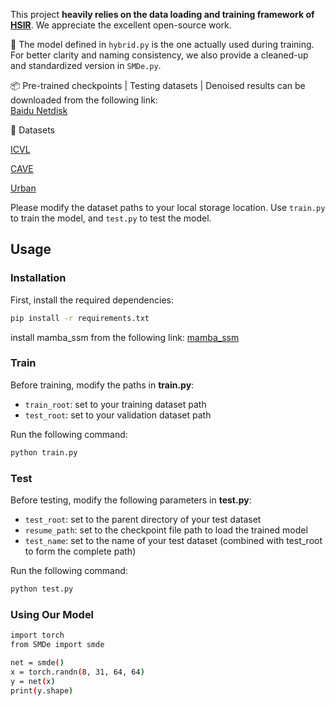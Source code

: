 This project **heavily relies on the data loading and training framework of [HSIR](https://github.com/bit-isp/HSIR)**. We appreciate the excellent open-source work. 

📌 The model defined in `hybrid.py` is the one actually used during training.  
For better clarity and naming consistency, we also provide a cleaned-up and standardized version in `SMDe.py`.

📦 Pre-trained checkpoints | Testing datasets | Denoised results can be downloaded from the following link:  
[Baidu Netdisk](https://pan.baidu.com/s/1ZQfjGeDEdHvA6ctDgWLeWA?pwd=1111)

📂 Datasets

[ICVL](https://doi.org/10.1007/978-3-319-46478-7_2)

[CAVE](https://doi.org/10.1109/TIP.2010.2046811)

[Urban](https://doi.org/10.1117/12.283843)

Please modify the dataset paths to your local storage location.
Use `train.py` to train the model, and `test.py` to test the model.

##  Usage

###  Installation
First, install the required dependencies:  
```bash
pip install -r requirements.txt
```
install mamba_ssm from the following link: [mamba_ssm](https://github.com/state-spaces/mamba/releases?page=2)
###  Train
Before training, modify the paths in **train.py**:
- `train_root`: set to your training dataset path
- `test_root`: set to your validation dataset path

Run the following command:
```bash
python train.py
```
###  Test
Before testing, modify the following parameters in **test.py**:
- `test_root`: set to the parent directory of your test dataset
- `resume_path`: set to the checkpoint file path to load the trained model
- `test_name`: set to the name of your test dataset (combined with test_root to form the complete path)

Run the following command:
```bash
python test.py
```
###  Using Our Model
```bash
import torch
from SMDe import smde

net = smde()
x = torch.randn(8, 31, 64, 64)
y = net(x)
print(y.shape)
```
